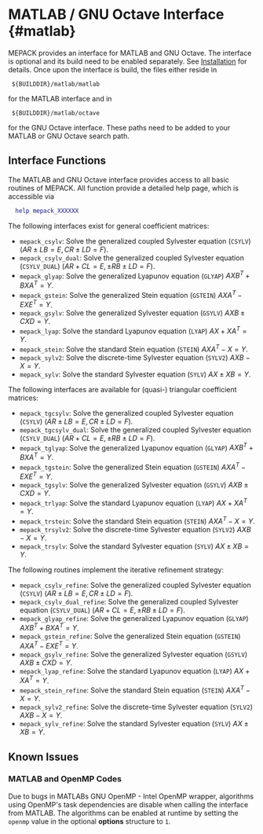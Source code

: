 MATLAB / GNU Octave Interface                                         {#matlab}
=============================

MEPACK provides an interface for MATLAB and GNU Octave. The interface is
optional and its build need to be enabled separately. See
[Installation](../doc/install.md) for details. Once upon the interface is build,
the files either reside in
```shell
 ${BUILDDIR}/matlab/matlab
```
for the MATLAB interface and in
```shell
 ${BUILDDIR}/matlab/octave
```
for the GNU Octave interface. These paths need to be added to your MATLAB or
GNU Octave search path.

Interface Functions
-------------------

The MATLAB and GNU Octave interface provides access to all basic routines of
MEPACK. All function provide a detailed help page, which is accessible via
```matlab
  help mepack_XXXXXX
```

The following interfaces exist for general coefficient matrices:

 - `mepack_csylv`: Solve the generalized coupled Sylvester equation (`CSYLV`)
                   $`(AR \pm LB=E,CR \pm LD = F)`$.
 - `mepack_csylv_dual`: Solve the generalized coupled Sylvester equation
                        (`CSYLV_DUAL`) $`(AR + CL = E, \pm RB \pm LD =F)`$.
 - `mepack_glyap`: Solve the generalized Lyapunov equation (`GLYAP`)
                   $`AXB^{T} + BXA^T = Y`$.
 - `mepack_gstein`: Solve the generalized Stein equation (`GSTEIN`)
                    $`AXA^T - EXE^T = Y`$.
 - `mepack_gsylv`: Solve the generalized Sylvester equation (`GSYLV`)
                   $`AXB \pm CXD = Y`$.
 - `mepack_lyap`: Solve the standard Lyapunov equation (`LYAP`)
                  $`AX + XA^T = Y`$.
 - `mepack_stein`: Solve the standard Stein equation (`STEIN`)
                   $`AXA^T - X = Y`$.
 - `mepack_sylv2`: Solve the discrete-time Sylvester equation (`SYLV2`)
                   $`AXB - X = Y`$.
 - `mepack_sylv`: Solve the standard Sylvester equation (`SYLV`)
                  $`AX\pm XB = Y`$.

The following interfaces are available for (quasi-) triangular coefficient
matrices:

 - `mepack_tgcsylv`: Solve the generalized coupled Sylvester equation (`CSYLV`)
                     $`(AR \pm LB=E,CR \pm LD = F)`$.
 - `mepack_tgcsylv_dual`: Solve the generalized coupled Sylvester equation
                          (`CSYLV_DUAL`) $`(AR + CL = E, \pm RB \pm LD =F)`$.
 - `mepack_tglyap`: Solve the generalized Lyapunov equation (`GLYAP`)
                    $`AXB^{T} + BXA^T = Y`$.
 - `mepack_tgstein`: Solve the generalized Stein equation (`GSTEIN`)
                     $`AXA^T - EXE^T = Y`$.
 - `mepack_tgsylv`: Solve the generalized Sylvester equation (`GSYLV`)
                    $`AXB \pm CXD = Y`$.
 - `mepack_trlyap`: Solve the standard Lyapunov equation (`LYAP`)
                    $`AX + XA^T = Y`$.
 - `mepack_trstein`: Solve the standard Stein equation (`STEIN`)
                     $`AXA^T - X = Y`$.
 - `mepack_trsylv2`: Solve the discrete-time Sylvester equation (`SYLV2`)
                     $`AXB - X = Y`$.
 - `mepack_trsylv`: Solve the standard Sylvester equation (`SYLV`)
                    $`AX\pm XB = Y`$.

The following routines implement the iterative refinement strategy:

 - `mepack_csylv_refine`:  Solve the generalized coupled Sylvester equation
                           (`CSYLV`) $`(AR \pm LB=E,CR \pm LD = F)`$.
 - `mepack_csylv_dual_refine`: Solve the generalized coupled Sylvester equation
                            (`CSYLV_DUAL`) $`(AR + CL = E, \pm RB \pm LD =F)`$.
 - `mepack_glyap_refine`: Solve the generalized Lyapunov equation (`GLYAP`)
                          $`AXB^{T} + BXA^T = Y`$.
 - `mepack_gstein_refine`: Solve the generalized Stein equation (`GSTEIN`)
                           $`AXA^T - EXE^T = Y`$.
 - `mepack_gsylv_refine`: Solve the generalized Sylvester equation (`GSYLV`)
                          $`AXB \pm CXD = Y`$.
 - `mepack_lyap_refine`:  Solve the standard Lyapunov equation (`LYAP`)
                          $`AX + XA^T = Y`$.
 - `mepack_stein_refine`: Solve the standard Stein equation (`STEIN`)
                          $`AXA^T - X = Y`$.
 - `mepack_sylv2_refine`: Solve the discrete-time Sylvester equation (`SYLV2`)
                          $`AXB - X = Y`$.
 - `mepack_sylv_refine`: Solve the standard Sylvester equation (`SYLV`)
                         $`AX\pm XB = Y`$.


Known Issues
------------

### MATLAB and OpenMP Codes

Due to bugs in MATLABs GNU OpenMP - Intel OpenMP wrapper, algorithms using
OpenMP's task dependencies are disable when calling the interface from MATLAB.
The algorithms can be enabled at runtime by setting the `openmp` value in the
optional **options** structure to `1`.


